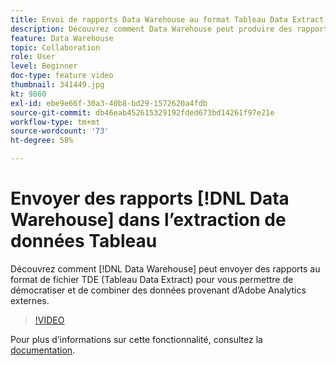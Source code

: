 ```yaml
---
title: Envoi de rapports Data Warehouse au format Tableau Data Extract
description: Découvrez comment Data Warehouse peut produire des rapports au format de fichier TDE (Tableau Data Extract) pour vous permettre de démocratiser et de combiner des données externes à Adobe Analytics.
feature: Data Warehouse
topic: Collaboration
role: User
level: Beginner
doc-type: feature video
thumbnail: 341449.jpg
kt: 9860
exl-id: ebe9e66f-30a3-40b8-bd29-1572620a4fdb
source-git-commit: db46eab452615329192fded673bd14261f97e21e
workflow-type: tm+mt
source-wordcount: '73'
ht-degree: 58%

---
```


# Envoyer des rapports [!DNL Data Warehouse] dans l’extraction de données Tableau

Découvrez comment [!DNL Data Warehouse] peut envoyer des rapports au format de fichier TDE (Tableau Data Extract) pour vous permettre de démocratiser et de combiner des données provenant d’Adobe Analytics externes.

>[!VIDEO](https://video.tv.adobe.com/v/341449/?quality=12&learn=on)

Pour plus dʼinformations sur cette fonctionnalité, consultez la [documentation](https://experienceleague.adobe.com/fr/docs/analytics/export/data-warehouse/t-tableau).
